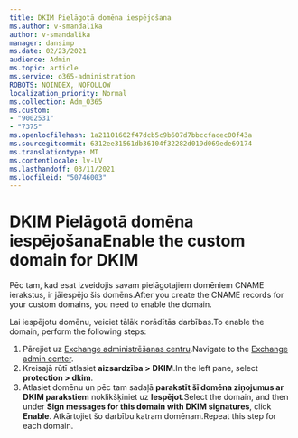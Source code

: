 ```yaml
---
title: DKIM Pielāgotā domēna iespējošana
ms.author: v-smandalika
author: v-smandalika
manager: dansimp
ms.date: 02/23/2021
audience: Admin
ms.topic: article
ms.service: o365-administration
ROBOTS: NOINDEX, NOFOLLOW
localization_priority: Normal
ms.collection: Adm_O365
ms.custom:
- "9002531"
- "7375"
ms.openlocfilehash: 1a21101602f47dcb5c9b607d7bbccfacec00f43a
ms.sourcegitcommit: 6312ee31561db36104f32282d019d069ede69174
ms.translationtype: MT
ms.contentlocale: lv-LV
ms.lasthandoff: 03/11/2021
ms.locfileid: "50746003"
---
```

# <a name="enable-the-custom-domain-for-dkim"></a><span data-ttu-id="12eaa-102">DKIM Pielāgotā domēna iespējošana</span><span class="sxs-lookup"><span data-stu-id="12eaa-102">Enable the custom domain for DKIM</span></span>

<span data-ttu-id="12eaa-103">Pēc tam, kad esat izveidojis savam pielāgotajiem domēniem CNAME ierakstus, ir jāiespējo šis domēns.</span><span class="sxs-lookup"><span data-stu-id="12eaa-103">After you create the CNAME records for your custom domains, you need to enable the domain.</span></span>

<span data-ttu-id="12eaa-104">Lai iespējotu domēnu, veiciet tālāk norādītās darbības.</span><span class="sxs-lookup"><span data-stu-id="12eaa-104">To enable the domain, perform the following steps:</span></span>

1. <span data-ttu-id="12eaa-105">Pārejiet uz [Exchange administrēšanas centru](https://outlook.office365.com/ecp/).</span><span class="sxs-lookup"><span data-stu-id="12eaa-105">Navigate to the [Exchange admin center](https://outlook.office365.com/ecp/).</span></span>
2. <span data-ttu-id="12eaa-106">Kreisajā rūtī atlasiet **aizsardzība > DKIM**.</span><span class="sxs-lookup"><span data-stu-id="12eaa-106">In the left pane, select **protection > dkim**.</span></span>
3. <span data-ttu-id="12eaa-107">Atlasiet domēnu un pēc tam sadaļā **parakstīt šī domēna ziņojumus ar DKIM parakstiem** noklikšķiniet uz **Iespējot**.</span><span class="sxs-lookup"><span data-stu-id="12eaa-107">Select the domain, and then under **Sign messages for this domain with DKIM signatures**, click **Enable**.</span></span> <span data-ttu-id="12eaa-108">Atkārtojiet šo darbību katram domēnam.</span><span class="sxs-lookup"><span data-stu-id="12eaa-108">Repeat this step for each domain.</span></span>

